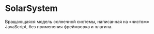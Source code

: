 # SolarSystem
Вращающаяся модель солнечной системы, написанная на «чистом» JavaScript, без применения фреймворка и плагина.
